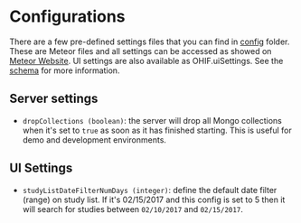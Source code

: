 # Configurations

There are a few pre-defined settings files that you can find in [config](https://github.com/OHIF/Viewers/tree/master/config) folder. These are Meteor files and all settings can be accessed as showed on [Meteor Website](https://docs.meteor.com/api/core.html#Meteor-settings). UI settings are also available as OHIF.uiSettings. See the [schema](https://github.com/OHIF/Viewers/blob/131d64854cb2eceff056a15ccb12c34b9e2baaa7/Packages/ohif-servers/both/schema/servers.js) for more information.

## Server settings

* `dropCollections (boolean)`: the server will drop all Mongo collections when it's set to `true` as soon as it has finished starting. This is useful for demo and development environments.

## UI Settings

* `studyListDateFilterNumDays (integer)`: define the default date filter (range) on study list. If it's 02/15/2017 and this config is set to 5 then it will search for studies between `02/10/2017` and `02/15/2017`.
